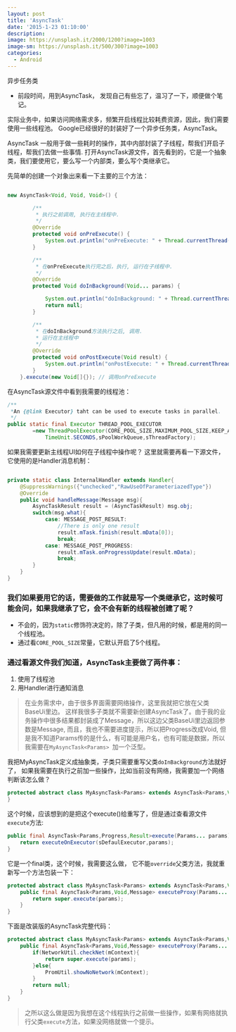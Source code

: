 ```yaml
---
layout: post
title: 'AsyncTask'
date: '2015-1-23 01:10:00'
description:
image: https://unsplash.it/2000/1200?image=1003
image-sm: https://unsplash.it/500/300?image=1003
categories:
  - Android
---
```


 异步任务类


 - 前段时间，用到AsyncTask， 发现自己有些忘了，温习了一下，顺便做个笔记。



实际业务中，如果访问网络需求多，频繁开启线程比较耗费资源，因此，我们需要使用一些线程池。
Google已经很好的封装好了一个异步任务类，AsyncTask。
<!--more-->
AsyncTask 一般用于做一些耗时的操作，其中内部封装了子线程，帮我们开启子线程，帮我们去做一些事情.
打开AsyncTask源文件，首先看到的，它是一个抽象类，我们要使用它，要么写一个内部类，要么写个类继承它。

先简单的创建一个对象出来看一下主要的三个方法：

``` java

new AsyncTask<Void, Void, Void>() {

		/**
		 * 执行之前调用, 执行在主线程中.
		 */
		@Override
		protected void onPreExecute() {
			System.out.println("onPreExecute: " + Thread.currentThread().getName());
		}

		/**
		 * 在onPreExecute执行完之后，执行, 运行在子线程中.
		 */
		@Override
		protected Void doInBackground(Void... params) {

			System.out.println("doInBackground: " + Thread.currentThread().getName());
			return null;
		}

		/**
		 * 在doInBackground方法执行之后, 调用.
		 * 运行在主线程中
		 */
		@Override
		protected void onPostExecute(Void result) {
			System.out.println("onPostExecute: " + Thread.currentThread().getName());
		}
	}.execute(new Void[]{}); // 调用onPreExecute

```

在AsyncTask源文件中看到我需要的线程池：
``` java
/**
 *An {@link Executor} taht can be used to execute tasks in parallel.
 */
public static final Executor THREAD_POOL_EXECUTOR
		=new ThreadPoolExecutor(CORE_POOL_SIZE,MAXIMUM_POOL_SIZE,KEEP_ALIVE,
			TimeUnit.SECONDS,sPoolWorkQueue,sThreadFactory);
```

如果我需要更新主线程UI如何在子线程中操作呢？
这里就需要再看一下源文件，它使用的是Handler消息机制：

``` java

private static class InternalHandler extends Handler{
	@SuppressWarnings({"unchecked","RawUseOfParameteriazedType"})
	@Override
	public void handleMessage(Message msg){
		AsyncTaskResult result = (AsyncTaskResult) msg.obj;
		switch(msg.what){
			case: MESSAGE_POST_RESULT:
				//There is only one result
				result.mTask.finish(result.mData[0]);
				break;
			case: MESSAGE_POST_PROGRESS:
				result.mTask.onProgressUpdate(result.mData);
				break;
		}
	}
}
```

### 我们如果要用它的话，需要做的工作就是写一个类继承它，这时候可能会问，如果我继承了它，会不会有新的线程被创建了呢？
- 不会的，因为`static`修饰符决定的，除了子类，但凡用的时候，都是用的同一个线程池。
- 通过看`CORE_POOL_SIZE`常量，它默认开启了5个线程。

### 通过看源文件我们知道，AsyncTask主要做了两件事：

1.  使用了线程池
2.  用Handler进行通知消息




>   在业务需求中，由于很多界面需要网络操作，这里我就把它放在父类BaseUi里边。
>   这样我很多子类就不需要新创建AsyncTask了。由于我的业务操作中很多结果都封装成了Message，所以这边父类BaseUi里边返回参数是Message,
而且，我也不需要进度提示，所以把Progress改成Void,
>   但是我不知道Params传的是什么，有可能是用户名，也有可能是数据，所以我需要在`MyAsyncTask<Params> `加一个泛型。

我把MyAsyncTask定义成抽象类，子类只需要重写父类`doInBackground`方法就好了，
如果我需要在执行之前加一些操作，比如当前没有网络，我需要加一个网络判断该怎么做？

``` java
protected abstract class MyAsyncTask<Params> extends AsyncTask<Params,Void,Message>{
}
```

这个时候，应该想到的是把这个execute()给重写了，但是通过查看源文件`execute`方法:

``` java
public final AsyncTask<Params,Progress,Result>execute(Params... params){
	return executeOnExecutor(sDefaulExecutor,params);
}
```

它是一个final类，这个时候，我需要这么做，
它不能`override`父类方法，我就重新写一个方法包装一下：
``` java
protected abstract class MyAsyncTask<Params> extends AsyncTask<Params,Void,Message>{
	public final AsyncTask<Params,Void,Message> executeProxy(Params... params){
		return super.execute(params);
	}
}
```

下面是改装版的AsyncTask完整代码：
``` java
protected abstract class MyAsyncTask<Params> extends AsyncTask<Params,Void,Message>{
	public final AsyncTask<Params,Void,Message> executeProxy(Params... params){
		if(NetworkUtil.checkNet(mContext){
			return super.execute(params);
		}else{
			PromUtil.showNoNetwork(mContext);
		}
		return null;
	}
}
```

> 之所以这么做是因为我想在这个线程执行之前做一些操作，如果有网络就执行父类`execute`方法，如果没网络就做一个提示。
